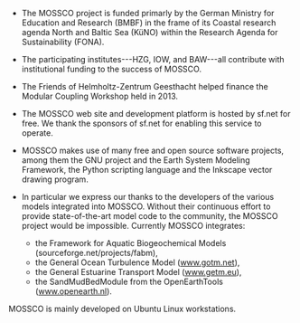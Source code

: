 - The MOSSCO project is funded primarly by the German Ministry for Education and Research (BMBF) in the frame of its Coastal research agenda North and Baltic Sea (KüNO) within the Research Agenda for Sustainability (FONA).

- The participating institutes---HZG, IOW, and BAW---all contribute with institutional funding to the success of MOSSCO.

- The Friends of Helmholtz-Zentrum Geesthacht helped finance the Modular Coupling Workshop held in 2013.

- The MOSSCO web site and development platform is hosted by sf.net for free.  We thank the sponsors of sf.net for enabling this service to operate.

- MOSSCO makes use of many free and open source software projects, among  them the GNU project and the Earth System Modeling Framework, the Python scripting language and the Inkscape vector drawing program.

- In particular we express our thanks to the developers of the various models integrated into MOSSCO. Without their continuous effort to provide state-of-the-art model code to the community, the MOSSCO project would be impossible. Currently MOSSCO integrates:
  - the Framework for Aquatic Biogeochemical Models (sourceforge.net/projects/fabm),
  - the General Ocean Turbulence Model (www.gotm.net),
  - the General Estuarine Transport Model (www.getm.eu),
  - the SandMudBedModule from the OpenEarthTools (www.openearth.nl).

MOSSCO is mainly developed on Ubuntu Linux workstations.  

